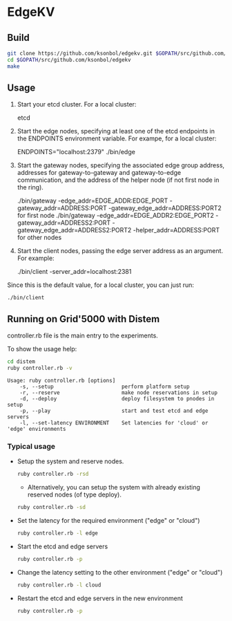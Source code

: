 # EdgeKV

## Build
```bash
git clone https://github.com/ksonbol/edgekv.git $GOPATH/src/github.com/ksonbol/edgekv
cd $GOPATH/src/github.com/ksonbol/edgekv
make
```

## Usage

1. Start your etcd cluster. For a local cluster:
 
    etcd

2. Start the edge nodes, specifying at least one of the etcd endpoints in the ENDPOINTS environment variable. For exampe, for a local cluster:
    
    ENDPOINTS="localhost:2379" ./bin/edge

3. Start the gateway nodes, specifying the associated edge group address, addresses for gateway-to-gateway and gateway-to-edge communication, and the address of the helper node (if not first node in the ring).

   ./bin/gateway -edge_addr=EDGE_ADDR:EDGE_PORT -gateway_addr=ADDRESS:PORT -gateway_edge_addr=ADDRESS:PORT2 for first node
   ./bin/gateway -edge_addr=EDGE_ADDR2:EDGE_PORT2 -gateway_addr=ADDRESS2:PORT -gateway_edge_addr=ADDRESS2:PORT2 -helper_addr=ADDRESS:PORT for other nodes
   
4. Start the client nodes, passing the edge server address as an argument. For example:
    
    ./bin/client -server_addr=localhost:2381

Since this is the default value, for a local cluster, you can just run:

    ./bin/client

## Running on Grid'5000 with Distem

controller.rb file is the main entry to the experiments.

To show the usage help:

```bash
cd distem
ruby controller.rb -v
```

```
Usage: ruby controller.rb [options]
    -s, --setup                      perform platform setup
    -r, --reserve                    make node reservations in setup
    -d, --deploy                     deploy filesystem to pnodes in setup
    -p, --play                       start and test etcd and edge servers
    -l, --set-latency ENVIRONMENT    Set latencies for 'cloud' or 'edge' environments
```

### Typical usage
- Setup the system and reserve nodes.

    
    ```bash
    ruby controller.rb -rsd
    ```


    - Alternatively, you can setup the system with already existing reserved nodes (of type deploy).

    
    ```bash
    ruby controller.rb -sd
    ```

- Set the latency for the required environment ("edge" or "cloud")
    ```bash
    ruby controller.rb -l edge
    ```

- Start the etcd and edge servers
    ```bash
    ruby controller.rb -p
    ```

- Change the latency setting to the other environment ("edge" or "cloud")
    ```bash
    ruby controller.rb -l cloud
    ```

- Restart the etcd and edge servers in the new environment
    ```bash
    ruby controller.rb -p
    ```
